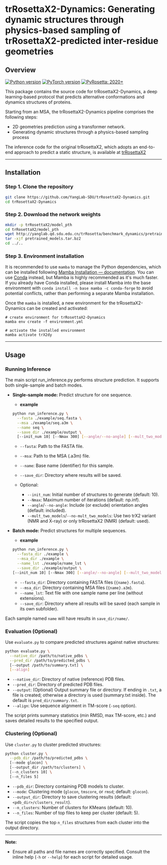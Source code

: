 # trRosettaX2-Dynamics: **Generating dynamic structures through physics-based sampling of trRosettaX2-predicted inter-residue geometries**




Overview
----
[![Python version](https://img.shields.io/badge/python-3.10%2B-blue?style=flat-square)](https://www.python.org/downloads/)  [![PyTorch version](https://img.shields.io/badge/PyTorch-2.0%2B-red?style=flat-square)](https://pytorch.org/) [![PyRosetta: 2020+](https://img.shields.io/badge/PyRosetta-2020%2B-green?style=flat-square)](https://www.pyrosetta.org/downloads)

This package contains the source code for trRosettaX2-Dynamics, a deep learning-based protocol that predicts alternative conformations and dynamics structures of proteins. 

Starting from an MSA, the trRosettaX2-Dynamics pipeline comprises the following steps: 

 - 2D geometries prediction using a transformer network.
 - Generating dynamic structures through a physics-based sampling process

The inference code for the original trRosettaX2, which adopts an end-to-end approach to predict a static structure, is available at [trRosettaX2](./trRosettaX2)


----
Installation
----
### Step 1. Clone the repository

```bash
git clone https://github.com/YangLab-SDU/trRosettaX2-Dynamics.git
cd trRosettaX2-Dynamics
```
### Step 2. Download the network weights

```bash
mkdir -p trRosettaX2/model_pth
cd trRosettaX2/model_pth
wget http://yanglab.qd.sdu.edu.cn/trRosetta/benchmark_dynamics/pretrained_models.tar.bz2
tar -xjf pretrained_models.tar.bz2
cd ../..
```

### Step 3. Environment installation

It is recommended to use `mamba` to manage the Python dependencies, which can be installed following [Mamba Installation — documentation](https://mamba.readthedocs.io/en/latest/installation/mamba-installation.html). You can use [Conda](https://www.anaconda.com/docs/getting-started/miniconda/install) instead, but Mamba is highly recommended as it's much faster. If you already have Conda installed, please install Mamba into the base environment with `conda install -n base mamba -c conda-forge` to avoid potential conflicts, rather than performing a separate Mamba installation.

Once the `mamba` is installed, a new environment for the trRosettaX2-Dynamics can be created and activated:


```
# create environment for trRosettaX2-Dynamics
mamba env create -f environment.yml

# activate the installed environment
mamba activate trX2dy
```
----



Usage
----
### Running Inference
The main script run_inference.py performs structure prediction. It supports both single-sample and batch modes.
* **Single-sample mode:** Predict structure for one sequence.
	* **example**
  ```bash
  python run_inference.py \
    --fasta ./example/seq.fasta \
    --msa ./example/seq.a3m \
    --name seq \
    --save_dir ./example/output \
    [--init_num 10] [--Nmax 300] [--angle/--no-angle] [--mult_two_models/--no-mult_two_models]
  ```

  * `--fasta`: Path to the FASTA file.
  * `--msa`: Path to the MSA (.a3m) file.
  * `--name`: Base name (identifier) for this sample.
  * `--save_dir`: Directory where results will be saved.
  * Optional:

    * `--init_num`: Initial number of structures to generate (default: 10).
    * `--Nmax`: Maximum number of iterations (default: np.inf).
    * `--angle`/`--no-angle`: Include (or exclude) orientation angles (default: included).
    * `--mult_two_models`/`--no-mult_two_models`: Use two trX2 variant (NMR and X-ray)  or only trRosettaX2 (NMR) (default: used).

* **Batch mode:** Predict structures for multiple sequences.

	* **example**
  
  ```bash
  python run_inference.py \
    --fasta_dir ./example \
    --msa_dir ./example \
    --name_lst ./example/name_lst \
    --save_dir ./example/output \
  [--init_num 10] [--Nmax 300] [--angle/--no-angle] [--mult_two_models/--no-mult_two_models]
  ```
  
  * `--fasta_dir`: Directory containing FASTA files (`{name}.fasta`).
  * `--msa_dir`: Directory containing MSA files (`{name}.a3m`).
  * `--name_lst`: Text file with one sample name per line (without extensions).
  * `--save_dir`: Directory where all results will be saved (each sample in its own subfolder).

Each sample named `name` will have results in `save_dir/name/`.

### Evaluation (Optional)

Use `evaluate.py` to compare predicted structures against native structures:

```bash
python evaluate.py \
  --native_dir /path/to/native_pdbs \
  --pred_dir /path/to/predicted_pdbs \
  [--output /path/to/summary.txt] \
  [--align]
```

* `--native_dir`: Directory of native (reference) PDB files.
* `--pred_dir`: Directory of predicted PDB files.
* `--output`: (Optional) Output summary file or directory. If ending in `.txt`, a file is created; otherwise a directory is used (summary.txt inside). The default is `pred_dir/summary.txt`.
* `--align`: Use sequence alignment in TM-score (`-seq` option).

The script prints summary statistics (min RMSD, max TM-score, etc.) and saves detailed results to the specified output.

### Clustering (Optional)

Use `cluster.py` to cluster predicted structures:

```bash
python cluster.py \
  --pdb_dir /path/to/predicted_pdbs \
  [--mode glocon] \
  [--output_dir /path/to/clusters] \
  [--n_clusters 10] \
  [--n_files 5]
```

* `--pdb_dir`: Directory containing PDB models to cluster.
* `--mode`: Clustering mode (`glocon`, `tmscore`, or `rmsd`; default: `glocon`).
* `--output_dir`: Directory to save clustering results (default: `<pdb_dir>/clusters_result`).
* `--n_clusters`: Number of clusters for KMeans (default: 10).
* `--n_files`: Number of top files to keep per cluster (default: 5).

The script copies the top `n_files` structures from each cluster into the output directory.

---

**Note:** 

* Ensure all paths and file names are correctly specified. Consult the inline help (`-h` or `--help`) for each script for detailed usage.




